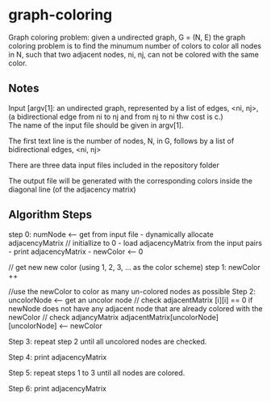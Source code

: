 # graph-coloring

  Graph coloring problem:  given a undirected graph, G = (N, E)
	the graph coloring problem is to find the minumum number of colors to color all nodes in N, 
	such that two adjacent nodes, ni, nj, can not be colored with the same color.  
	
## Notes

   Input [argv[1]: an undirected graph, represented by a list of edges, <ni, nj>, 
   (a bidirectional edge from ni to nj and from nj to ni thw cost is c.)  
   The name of the input file should be given in argv[1].

The first text line is the number of nodes, N, in G, follows by a list of bidirectional edges, <ni, nj>

There are three data input files included in the repository folder

The output file will be generated with the corresponding colors inside the diagonal line (of the adjacency matrix)

## Algorithm Steps

step 0: numNode <-- get from input file
	  - dynamically allocate adjacencyMatrix // initiallize to 0
	  - load adjacencyMatrix from the input pairs
 	  - print adjacencyMatrix
	  - newColor <-- 0
	 
// get new new color (using 1, 2, 3, ... as the color scheme)
step 1: newColor ++
	
//use the newColor to color as many un-colored nodes as possible 
Step 2: uncolorNode <-- get an uncolor node // check adjacentMatrix [i][i] == 0 
	   if newNode does not have any adjacent node that are already colored with the newColor // check adjancyMatrix
	   adjacentMatrix[uncolorNode][uncolorNode] <-- newColor

Step 3: repeat step 2 until all uncolored nodes are checked.

Step 4: print adjacencyMatrix 

Step 5: repeat steps 1 to 3 until all nodes are colored.

Step 6: print adjacencyMatrix 
